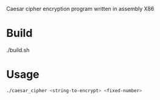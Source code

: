 Caesar cipher encryption program written in assembly X86

# Build

./build.sh

# Usage

```bash
./caesar_cipher <string-to-encrypt> <fixed-number>
```
